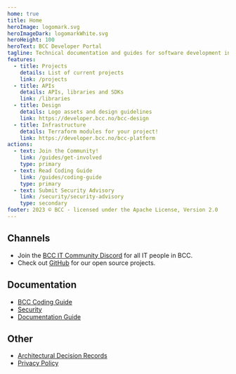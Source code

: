 ```yaml
---
home: true
title: Home
heroImage: logomark.svg
heroImageDark: logomarkWhite.svg
heroHeight: 100
heroText: BCC Developer Portal
tagline: Technical documentation and guides for software development in BCC
features:
  - title: Projects
    details: List of current projects
    link: /projects
  - title: APIs
    details: APIs, libraries and SDKs
    link: /libraries
  - title: Design
    details: Logo assets and design guidelines
    link: https://developer.bcc.no/bcc-design
  - title: Infrastructure
    details: Terraform modules for your project!
    link: https://developer.bcc.no/bcc-platform
actions:
  - text: Join the Community!
    link: /guides/get-involved
    type: primary
  - text: Read Coding Guide
    link: /guides/coding-guide
    type: primary
  - text: Submit Security Advisory
    link: /security/security-advisory
    type: secondary
footer: 2023 © BCC - licensed under the Apache License, Version 2.0
---
```



## Channels

* Join the [BCC IT Community Discord](https://developer.bcc.no/discord/) for all IT people in BCC.
* Check out [GitHub](https://github.com/bcc-code) for our open source projects.

## Documentation

* [BCC Coding Guide](./guides/coding-guide.md)
* [Security](./security/index.md)
* [Documentation Guide](https://developer.bcc.no/bcc-documentation-base/)

## Other

* [Architectural Decision Records](./architectural-decision-records/index.md)
* [Privacy Policy](./privacy-policy.md)
